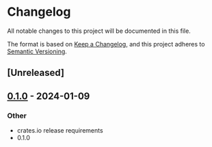 # Changelog
All notable changes to this project will be documented in this file.

The format is based on [Keep a Changelog](https://keepachangelog.com/en/1.0.0/),
and this project adheres to [Semantic Versioning](https://semver.org/spec/v2.0.0.html).

## [Unreleased]

## [0.1.0](https://github.com/vertex-protocol/vertex-rust-sdk/releases/tag/v0.1.0) - 2024-01-09

### Other
- crates.io release requirements
- 0.1.0
